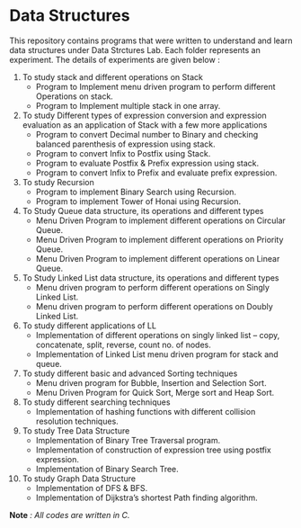 # Data Structures
This repository contains programs that were written to understand and learn data structures under Data Strctures Lab.
Each folder represents an experiment. The details of experiments are given below :
1. To study stack and different operations on Stack
    * Program to Implement menu driven program to perform different Operations on stack. 
    * Program to Implement multiple stack in one array.
2. To study Different types of expression conversion and expression evaluation as an application of Stack with a few more applications
    * Program to convert Decimal number to Binary and checking balanced parenthesis of expression using stack.
    * Program to convert Infix to Postfix using Stack.
    * Program to evaluate Postfix & Prefix expression using stack.
    * Program to convert Infix to Prefix and evaluate prefix expression.
3. To study Recursion
    * Program to implement Binary Search using Recursion.
    * Program to implement Tower of Honai using Recursion.
4. To Study Queue data structure, its operations and different types
    * Menu Driven Program to implement different operations on Circular Queue.
    * Menu Driven Program to implement different operations on Priority Queue.
    * Menu Driven Program to implement different operations on Linear Queue.
5. To Study Linked List data structure, its operations and different types
    * Menu driven program to perform different operations on Singly Linked List.
    * Menu driven program to perform different operations on Doubly Linked List.
6. To study different applications of LL
    * Implementation of different operations on singly linked list – copy, concatenate, split, reverse, count no. of nodes.
    * Implementation of Linked List menu driven program for stack and queue.
7. To study different basic and advanced Sorting techniques
    * Menu driven program for Bubble, Insertion and Selection Sort.
    * Menu Driven Program for Quick Sort, Merge sort and Heap Sort.
8. To study different searching techniques
    * Implementation of hashing functions with different collision resolution techniques.
9. To study Tree Data Structure
    * Implementation of Binary Tree Traversal program.
    * Implementation of construction of expression tree using postfix expression.
    * Implementation of Binary Search Tree.
10. To study Graph Data Structure
    * Implementation of DFS & BFS.
    * Implementation of Dijkstra’s shortest Path finding algorithm.



**Note** *: All codes are written in C.*